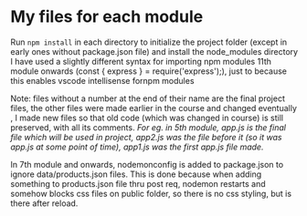 # My files for each module

Run `npm install` in each directory to initialize the project folder (except in early ones without package.json file) and install the node_modules directory <br>
I have used a slightly different syntax for importing npm modules 11th module onwards (const { express } = require('express');), just to because this enables vscode intellisense fornpm modules

Note: files without a number at the end of their name are the final project files, the other files were made earlier in the course and changed eventually , I made new files so that old code (which was changed in course) is still preserved, with all its comments. *For eg. in 5th module, app.js is the final file which will be used in project, app2.js was the file before it (so it was app.js at some point of time), app1.js was the first app.js file made.*


In 7th module and onwards, nodemonconfig is added to package.json to ignore data/products.json files. This is done because when adding something to products.json file thru post req, nodemon restarts and somehow blocks css files on public folder, so there is no css styling, but is there after reload.
